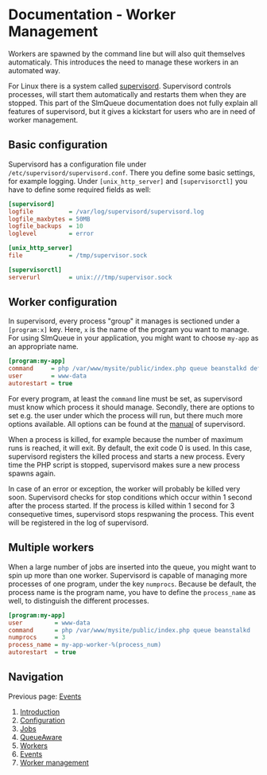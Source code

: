 Documentation - Worker Management
====================

Workers are spawned by the command line but will also quit themselves automaticaly. This introduces the need to manage
these workers in an automated way.

For Linux there is a system called [supervisord](http://supervisord.org). Supervisord controls processes, will start
them automatically and restarts them when they are stopped. This part of the SlmQueue documentation does not fully
explain all features of supervisord, but it gives a kickstart for users who are in need of worker management.

Basic configuration
-------------------

Supervisord has a configuration file under `/etc/supervisord/supervisord.conf`. There you define some basic settings, 
for example logging. Under `[unix_http_server]` and `[supervisorctl]` you have to define some required fields as well:

```ini
[supervisord]
logfile          = /var/log/supervisord/supervisord.log
logfile_maxbytes = 50MB
logfile_backups  = 10
loglevel         = error

[unix_http_server]
file             = /tmp/supervisor.sock

[supervisorctl]
serverurl        = unix:///tmp/supervisor.sock
```

Worker configuration
--------------------

In supervisord, every process "group" it manages is sectioned under a `[program:x]` key. Here, `x` is the name of the 
program you want to manage. For using SlmQueue in your application, you might want to choose `my-app` as an appropriate
name.

```ini
[program:my-app]
command     = php /var/www/mysite/public/index.php queue beanstalkd default
user        = www-data
autorestart = true
```

For every program, at least the `command` line must be set, as supervisord must know which process it should manage.
Secondly, there are options to set e.g. the user under which the process will run, but there much more options available. All
options can be found at the [manual](http://supervisord.org/configuration.html) of supervisord.

When a process is killed, for example because the number of maximum runs is reached, it will exit. By default, the exit
code 0 is used. In this case, supervisord registers the killed process and starts a new process. Every time the PHP
script is stopped, supervisord makes sure a new process spawns again.

In case of an error or exception, the worker will probably be killed very soon. Supervisord checks for stop conditions
which occur within 1 second after the process started. If the process is killed within 1 second for 3 consequetive times,
supervisord stops respwaning the process. This event will be registered in the log of supervisord.

Multiple workers
----------------

When a large number of jobs are inserted into the queue, you might want to spin up more than one worker. Supervisord is 
capable of managing more processes of one program, under the key `numprocs`. Because be default, the process name is the
program name, you have to define the `process_name` as well, to distinguish the different processes.

```ini
[program:my-app]
user         = www-data
command      = php /var/www/mysite/public/index.php queue beanstalkd
numprocs     = 3
process_name = my-app-worker-%(process_num)
autorestart  = true
```

Navigation
----------

Previous page: [Events](6.Events.md)

1. [Introduction](1.Introduction.md)
2. [Configuration](2.Configuration.md)
3. [Jobs](3.Jobs.md)
4. [QueueAware](4.QueueAware.md)
5. [Workers](5.Workers.md)
6. [Events](6.Events.md)
7. [Worker management](7.WorkerManagement.md)
